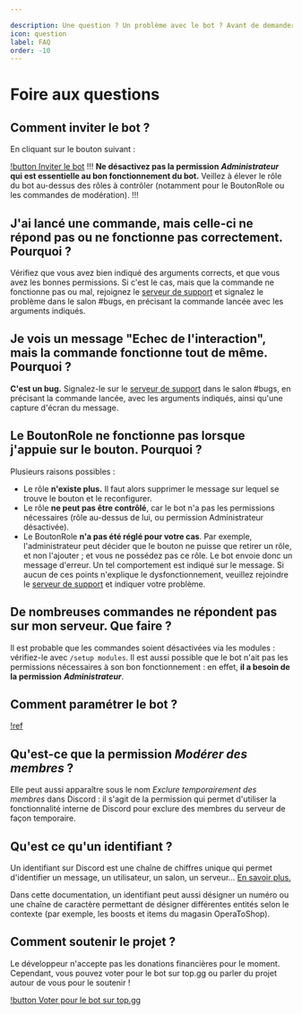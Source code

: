 ```yaml
---

description: Une question ? Un problème avec le bot ? Avant de demander au support, lisez la FAQ !
icon: question
label: FAQ
order: -10
---
```


# Foire aux questions

## Comment inviter le bot ?
En cliquant sur le bouton suivant : 

[!button Inviter le bot](invite.md)
!!!
**Ne désactivez pas la permission** ***Administrateur*** **qui est essentielle au bon fonctionnement du bot.** Veillez à élever le rôle du bot au-dessus des rôles à contrôler (notamment pour le BoutonRole ou les commandes de modération).
!!!

## J'ai lancé une commande, mais celle-ci ne répond pas ou ne fonctionne pas correctement. Pourquoi ?
Vérifiez que vous avez bien indiqué des arguments corrects, et que vous avez les bonnes permissions. Si c'est le cas, mais que la commande ne fonctionne pas ou mal, rejoignez le [serveur de support](support.md) et signalez le problème dans le salon #bugs, en précisant la commande lancée avec les arguments indiqués.

## Je vois un message "Echec de l'interaction", mais la commande fonctionne tout de même. Pourquoi ?
**C'est un bug.** Signalez-le sur le [serveur de support](support.md) dans le salon #bugs, en précisant la commande lancée, avec les arguments indiqués, ainsi qu'une capture d'écran du message.

## Le BoutonRole ne fonctionne pas lorsque j'appuie sur le bouton. Pourquoi ?
Plusieurs raisons possibles : 
- Le rôle **n'existe plus.** Il faut alors supprimer le message sur lequel se trouve le bouton et le reconfigurer.
- Le rôle **ne peut pas être contrôlé**, car le bot n'a pas les permissions nécessaires (rôle au-dessus de lui, ou permission Administrateur désactivée).
- Le BoutonRole **n'a pas été réglé pour votre cas**. Par exemple, l'administrateur peut décider que le bouton ne puisse que retirer un rôle, et non l'ajouter ; et vous ne possédez pas ce rôle. Le bot envoie donc un message d'erreur. Un tel comportement est indiqué sur le message.
Si aucun de ces points n'explique le dysfonctionnement, veuillez rejoindre le [serveur de support](support.md) et indiquer votre problème.

## De nombreuses commandes ne répondent pas sur mon serveur. Que faire ?
Il est probable que les commandes soient désactivées via les modules : vérifiez-le avec `/setup modules`. Il est aussi possible que le bot n'ait pas les permissions nécessaires à son bon fonctionnement : en effet, **il a besoin de la permission** ***Administrateur***.

## Comment paramétrer le bot ?
[!ref](/docs/settings)

## Qu'est-ce que la permission *Modérer des membres* ?
Elle peut aussi apparaître sous le nom *Exclure temporairement des membres* dans Discord : il s'agit de la permission qui permet d'utiliser la fonctionnalité interne de Discord pour exclure des membres du serveur de façon temporaire.

## Qu'est ce qu'un identifiant ?
Un identifiant sur Discord est une chaîne de chiffres unique qui permet d'identifier un message, un utilisateur, un salon, un serveur... [En savoir plus.](https://support.discord.com/hc/fr/articles/206346498-O%C3%B9-trouver-l-ID-de-mon-compte-utilisateur-serveur-message-)

Dans cette documentation, un identifiant peut aussi désigner un numéro ou une chaîne de caractère permettant de désigner différentes entités selon le contexte (par exemple, les boosts et items du magasin OperaToShop).

## Comment soutenir le projet ?
Le développeur n'accepte pas les donations financières pour le moment. Cependant, vous pouvez voter pour le bot sur top.gg ou parler du projet autour de vous pour le soutenir !

[!button Voter pour le bot sur top.gg](https://top.gg/bot/503954760139800577/vote)